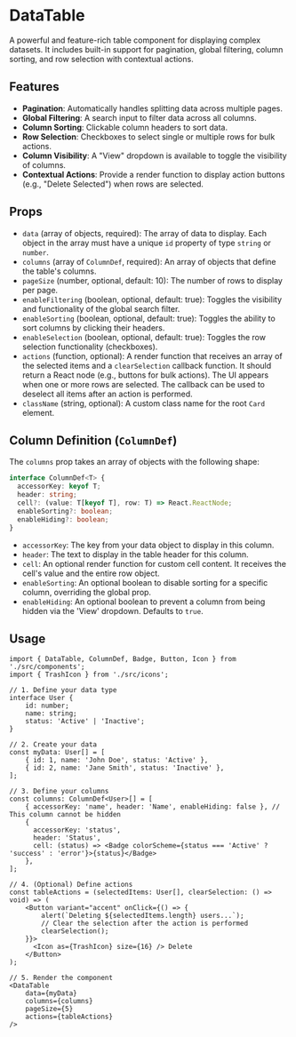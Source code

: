 # DataTable

A powerful and feature-rich table component for displaying complex datasets. It includes built-in support for pagination, global filtering, column sorting, and row selection with contextual actions.

## Features
*   **Pagination**: Automatically handles splitting data across multiple pages.
*   **Global Filtering**: A search input to filter data across all columns.
*   **Column Sorting**: Clickable column headers to sort data.
*   **Row Selection**: Checkboxes to select single or multiple rows for bulk actions.
*   **Column Visibility**: A "View" dropdown is available to toggle the visibility of columns.
*   **Contextual Actions**: Provide a render function to display action buttons (e.g., "Delete Selected") when rows are selected.

## Props

*   `data` (array of objects, required): The array of data to display. Each object in the array must have a unique `id` property of type `string` or `number`.
*   `columns` (array of `ColumnDef`, required): An array of objects that define the table's columns.
*   `pageSize` (number, optional, default: 10): The number of rows to display per page.
*   `enableFiltering` (boolean, optional, default: true): Toggles the visibility and functionality of the global search filter.
*   `enableSorting` (boolean, optional, default: true): Toggles the ability to sort columns by clicking their headers.
*   `enableSelection` (boolean, optional, default: true): Toggles the row selection functionality (checkboxes).
*   `actions` (function, optional): A render function that receives an array of the selected items and a `clearSelection` callback function. It should return a React node (e.g., buttons for bulk actions). The UI appears when one or more rows are selected. The callback can be used to deselect all items after an action is performed.
*   `className` (string, optional): A custom class name for the root `Card` element.

## Column Definition (`ColumnDef`)

The `columns` prop takes an array of objects with the following shape:

```ts
interface ColumnDef<T> {
  accessorKey: keyof T;
  header: string;
  cell?: (value: T[keyof T], row: T) => React.ReactNode;
  enableSorting?: boolean;
  enableHiding?: boolean;
}
```
*   `accessorKey`: The key from your data object to display in this column.
*   `header`: The text to display in the table header for this column.
*   `cell`: An optional render function for custom cell content. It receives the cell's value and the entire row object.
*   `enableSorting`: An optional boolean to disable sorting for a specific column, overriding the global prop.
*   `enableHiding`: An optional boolean to prevent a column from being hidden via the 'View' dropdown. Defaults to `true`.


## Usage

```tsx
import { DataTable, ColumnDef, Badge, Button, Icon } from './src/components';
import { TrashIcon } from './src/icons';

// 1. Define your data type
interface User {
    id: number;
    name: string;
    status: 'Active' | 'Inactive';
}

// 2. Create your data
const myData: User[] = [
    { id: 1, name: 'John Doe', status: 'Active' },
    { id: 2, name: 'Jane Smith', status: 'Inactive' },
];

// 3. Define your columns
const columns: ColumnDef<User>[] = [
    { accessorKey: 'name', header: 'Name', enableHiding: false }, // This column cannot be hidden
    { 
      accessorKey: 'status', 
      header: 'Status',
      cell: (status) => <Badge colorScheme={status === 'Active' ? 'success' : 'error'}>{status}</Badge>
    },
];

// 4. (Optional) Define actions
const tableActions = (selectedItems: User[], clearSelection: () => void) => (
    <Button variant="accent" onClick={() => {
        alert(`Deleting ${selectedItems.length} users...`);
        // Clear the selection after the action is performed
        clearSelection();
    }}>
      <Icon as={TrashIcon} size={16} /> Delete
    </Button>
);

// 5. Render the component
<DataTable
    data={myData}
    columns={columns}
    pageSize={5}
    actions={tableActions}
/>
```